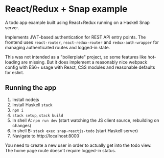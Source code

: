 # React/Redux + Snap example

A todo app example built using React+Redux running on a Haskell Snap server.

Implements JWT-based authentication for REST API entry points.  The frontend uses `react-router`, `react-redux-router` and `redux-auth-wrapper` for managing authenticated routes and logged-in state.

This was not intended as a "boilerplate" project, so some features like hot-loading are missing.  But it does implement a reasonably nice webpack config with ES6+ usage with React, CSS modules and reasonable defaults for eslint.

## Running the app

1. Install nodejs
2. Install Haskell `stack`
3. `npm i`
4. `stack setup`, `stack build`
5. In shell A: `npm run dev` (start watching the JS client source, rebuilding on changes)
6. In shell B: `stack exec snap-reactjs-todo` (start Haskell server)
7. Navigate to http://localhost:8000

You need to create a new user in order to actually get into the todo view.  The home page route doesn't require logged-in status.
